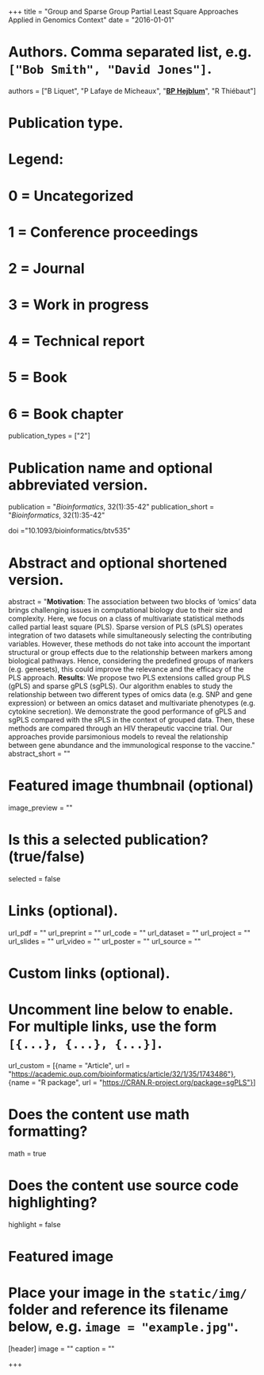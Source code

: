 +++
title = "Group and Sparse Group Partial Least Square Approaches Applied in Genomics Context"
date = "2016-01-01"

# Authors. Comma separated list, e.g. `["Bob Smith", "David Jones"]`.
authors = ["B Liquet", "P Lafaye de Micheaux", "<u>**BP Hejblum**</u>", "R Thiébaut"]

# Publication type.
# Legend:
# 0 = Uncategorized
# 1 = Conference proceedings
# 2 = Journal
# 3 = Work in progress
# 4 = Technical report
# 5 = Book
# 6 = Book chapter
publication_types = ["2"]

# Publication name and optional abbreviated version.
publication = "*Bioinformatics*, 32(1):35-42"
publication_short = "*Bioinformatics*, 32(1):35-42"

doi ="10.1093/bioinformatics/btv535"

# Abstract and optional shortened version.
abstract = "**Motivation**: The association between two blocks of ‘omics’ data brings challenging issues in computational biology due to their size and complexity. Here, we focus on a class of multivariate statistical methods called partial least square (PLS). Sparse version of PLS (sPLS) operates integration of two datasets while simultaneously selecting the contributing variables. However, these methods do not take into account the important structural or group effects due to the relationship between markers among biological pathways. Hence, considering the predefined groups of markers (e.g. genesets), this could improve the relevance and the efficacy of the PLS approach. **Results**: We propose two PLS extensions called group PLS (gPLS) and sparse gPLS (sgPLS). Our algorithm enables to study the relationship between two different types of omics data (e.g. SNP and gene expression) or between an omics dataset and multivariate phenotypes (e.g. cytokine secretion). We demonstrate the good performance of gPLS and sgPLS compared with the sPLS in the context of grouped data. Then, these methods are compared through an HIV therapeutic vaccine trial. Our approaches provide parsimonious models to reveal the relationship between gene abundance and the immunological response to the vaccine."
abstract_short = ""

# Featured image thumbnail (optional)
image_preview = ""

# Is this a selected publication? (true/false)
selected = false

# Links (optional).
url_pdf = ""
url_preprint = ""
url_code = ""
url_dataset = ""
url_project = ""
url_slides = ""
url_video = ""
url_poster = ""
url_source = ""

# Custom links (optional).
#   Uncomment line below to enable. For multiple links, use the form `[{...}, {...}, {...}]`.
url_custom = [{name = "Article", url = "https://academic.oup.com/bioinformatics/article/32/1/35/1743486"}, {name = "R package", url = "https://CRAN.R-project.org/package=sgPLS"}]

# Does the content use math formatting?
math = true

# Does the content use source code highlighting?
highlight = false

# Featured image
# Place your image in the `static/img/` folder and reference its filename below, e.g. `image = "example.jpg"`.
[header]
image = ""
caption = ""

+++
